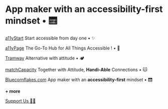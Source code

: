 # App maker with an accessibility-first mindset • 🛗


[a11yStart](https://www.a11ystart.blue/)
Start accessible from day one • ✨

[a11yPage](http://www.a11yPage.blue/)
The Go-To Hub for All Things Accessible !   •  📄 

[Tramway](https://www.tramway.life/)
Alternative with attitude • 🏕️

[matchCapacity](http://www.matchcapa.city/)
Together with Attitude, **Handi-Able** Connections • 🐱

[Bluecornflakes.com](http://www.bluecornflakes.com/)
App maker with an **accessibility-first** mindset • 🛗 




**+ more**

[Support Us 🏋️‍♀️](https://donate.stripe.com/5kA16tezw3OgeKk144)
